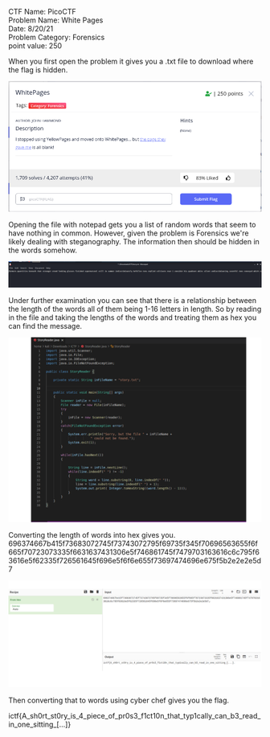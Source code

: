 
CTF Name: PicoCTF  
Problem Name: White Pages  
Date: 8/20/21   
Problem Category: Forensics  
point value: 250  


When you first open the problem it gives you a .txt file to download where the flag is hidden.

![Alt text](https://github.com/RhysticStudies/Writeups/blob/main/PicoCTF/WhitePages/Screenshot1.png)

Opening the file with notepad gets you a list of random words that seem to have nothing in common. However, given the problem is Forensics we're likely dealing with steganography. The information then should be hidden in the words somehow.

![Alt text](https://github.com/RhysticStudies/Writeups/blob/main/ICTF/Screenshot2.png)

Under further examination you can see that there is a relationship between the length of the words all of them being 1-16 letters in length. So by reading in the file and taking the lengths of the words and treating them as hex you can find the message.

![Alt text](https://github.com/RhysticStudies/Writeups/blob/main/ICTF/Screenshot1.png)

Converting the length of words into hex gives you.
696374667b415f73683072745f73743072795f69735f345f70696563655f6f665f70723073335f6631637431306e5f746861745f7479703163616c6c795f63616e5f62335f726561645f696e5f6f6e655f73697474696e675f5b2e2e2e5d7

![Alt text](https://github.com/RhysticStudies/Writeups/blob/main/ICTF/Screenshot4.png)

Then converting that to words using cyber chef gives you the flag.

ictf{A_sh0rt_st0ry_is_4_piece_of_pr0s3_f1ct10n_that_typ1cally_can_b3_read_in_one_sitting_[...]}
